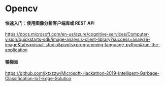 # Opencv

####  快速入门：使用图像分析客户端库或 REST API 
https://docs.microsoft.com/en-us/azure/cognitive-services/Computer-vision/quickstarts-sdk/image-analysis-client-library?success=analyze-image&tabs=visual-studio&pivots=programming-language-python#run-the-application

#### 输梅派
https://github.com/jxtxzzw/Microsoft-Hackathon-2019-Intelligent-Garbage-Classification-IoT-Edge-Solution
